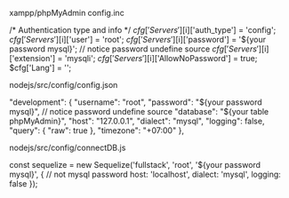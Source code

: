 xampp/phpMyAdmin
config.inc

/* Authentication type and info */
$cfg['Servers'][$i]['auth_type'] = 'config';
$cfg['Servers'][$i]['user'] = 'root';
$cfg['Servers'][$i]['password'] = '${your password mysql}'; // notice password undefine source
$cfg['Servers'][$i]['extension'] = 'mysqli';
$cfg['Servers'][$i]['AllowNoPassword'] = true;
$cfg['Lang'] = '';

nodejs/src/config/config.json

"development": {
    "username": "root",
    "password": "${your password mysql}", // notice password undefine source
    "database": "${your table phpMyAdmin}",
    "host": "127.0.0.1",
    "dialect": "mysql",
    "logging": false,
    "query": {
      "raw": true
    },
    "timezone": "+07:00"
  },

nodejs/src/config/connectDB.js

const sequelize = new Sequelize('fullstack', 'root', '${your password mysql}', { // not mysql password
    host: 'localhost',
    dialect: 'mysql',
    logging: false
});